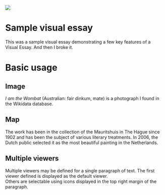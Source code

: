 <a href="https://juncture-digital.org"><img src="https://juncture-digital.org/images/ve-button.png"></a>

<param ve-config 
       title="The News for Marsupials"
       author="I.M.A. Wombat"
       banner="https://iiif.juncture-digital.org/banner/?url=https://upload.wikimedia.org/wikipedia/commons/6/6e/Vombatus_ursinus_%28Wombat_in_snow%29.jpg" 
       layout="vtl">

<!-- Entities discussed throughout the essay are typically defined before the essay text and
     are thus available in all text.  Entity identifiers (QIDs) can be found in either
     Wikipedia or Wikidata (https://www.wikidata.org)> -->
<param ve-entity eid="Q23175"> <!-- Vombatus ursinus -->
<param ve-entity eid="Q34366"> <!-- Tazzie -->

# Sample visual essay

This was a sample visual essay demonstrating a few key features of a Visual Essay.  And then I broke it.
<param ve-image 
       manifest="https://iiif.juncture-digital.org/manifest/6dd738aed85597cac540ad31dd5818e86ef7f2918c7b43a9eb3123d5538e6e4c">

# Basic usage

## Image

_I am the Wombat_ (Australian: fair dinkum, mate) is a photograph I found in the Wikidata database.
<param ve-image 
       label="V. ursinus" 
       description="Your basic wombat" 
       license="public domain" 
       url="https://upload.wikimedia.org/wikipedia/commons/1/18/Vombatus_ursinus_-Maria_Island_National_Park.jpg">

## Map

The work has been in the collection of the Mauritshuis in The Hague since 1902 and has been the subject of various 
literary treatments. In 2006, the Dutch public selected it as the most beautiful painting in the Netherlands.
<param ve-map center="39.953,-75.164" zoom="4">

## Multiple viewers

Multiple viewers may be defined for a single paragraph of text.  The first viewer defined is displayed as the default viewer.  
Others are selectable using icons displayed in the top right margin of the paragraph.
<param ve-image 
       manifest="https://iiif.juncture-digital.org/manifest/6dd738aed85597cac540ad31dd5818e86ef7f2918c7b43a9eb3123d5538e6e4c">
<param ve-map center="Q36600" zoom="11">

